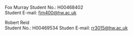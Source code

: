 Fox Murray 
Student No.: H00468402  
Student E-mail: fjm400@hw.ac.uk 

Robert Reid  
Student No.: H00469534
Studen E-mail: rr3015@hw.ac.uk  

